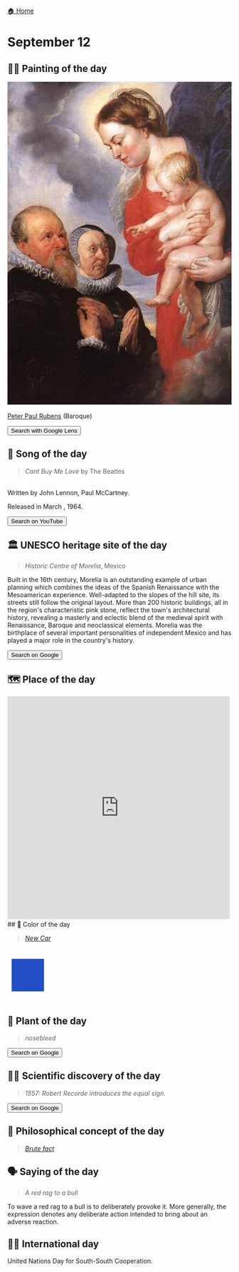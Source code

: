 
[🏠 Home](../../index.md)

# September 12

## 🧑‍🎨 Painting of the day

<img width="600" src="../img/Peter_Paul_Rubens_6.jpg">

[Peter Paul Rubens](http://en.wikipedia.org/wiki/Peter_Paul_Rubens) (Baroque)

<button class="btn btn-success"
onclick=" window.open('https://lens.google.com/uploadbyurl?url=https://iretes.github.io/one-a-day/data/img/Peter_Paul_Rubens_6.jpg','_blank')">
Search with Google Lens
</button>

## 🎼 Song of the day

> *Cant Buy Me Love*
by The Beatles

<br />Written by John Lennon, Paul McCartney.

Released in March , 1964.

<button class="btn btn-success"
onclick=" window.open('http://www.youtube.com/search?q=Cant Buy Me Love by The Beatles','_blank')">
Search on YouTube
</button>

## 🏛️ UNESCO heritage site of the day

> *Historic Centre of Morelia*, Mexico

<p>Built in the 16th century, Morelia is an outstanding example of urban planning which combines the ideas of the Spanish Renaissance with the Mesoamerican experience. Well-adapted to the slopes of the hill site, its streets still follow the original layout. More than 200 historic buildings, all in the region's characteristic pink stone, reflect the town's architectural history, revealing a masterly and eclectic blend of the medieval spirit with Renaissance, Baroque and neoclassical elements. Morelia was the birthplace of several important personalities of independent Mexico and has played a major role in the country's history.</p>

<button class="btn btn-success"
onclick=" window.open('http://www.google.com/search?q=Historic Centre of Morelia','_blank')">
Search on Google
</button>

## 🗺️ Place of the day

<iframe
src="https://www.mapcrunch.com"
name="mapcrunch"
width="500"
height="500"
allowTransparency="true"
scrolling="no"
frameborder="0"
>
</iframe>
## 🎨 Color of the day

> *[New Car](https://en.wikipedia.org/wiki/List_of_Crayola_crayon_colors#Magic_Scent)*

<div style="color:#214FC6; font-size: 100px;">&#9632;</div>

## 🌿 Plant of the day

> *nosebleed*

<button class="btn btn-success"
onclick=" window.open('http://www.google.com/search?q=nosebleed','_blank')">
Search on Google
</button>

## 🧑‍🔬 Scientific discovery of the day

> *1557: Robert Recorde introduces the equal sign.*

<button class="btn btn-success"
onclick=" window.open('http://www.google.com/search?q=1557: Robert Recorde introduces the equal sign.','_blank')"> 
Search on Google
</button>

## 💭 Philosophical concept of the day

> *[Brute fact](https://en.wikipedia.org/wiki/Brute_fact)*

## 🗣️ Saying of the day

> *A red rag to a bull*

To wave a red rag to a bull is to  deliberately provoke it. More generally, the expression denotes any deliberate action intended to bring about an adverse reaction. 

## 🏳️‍🌈 International day

United Nations Day for South-South Cooperation.